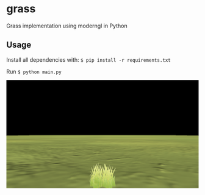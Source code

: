 # grass

Grass implementation using moderngl in Python

## Usage

Install all dependencies with: `$ pip install -r requirements.txt`

Run `$ python main.py`

![showcase image](docs/screenshot.png)
